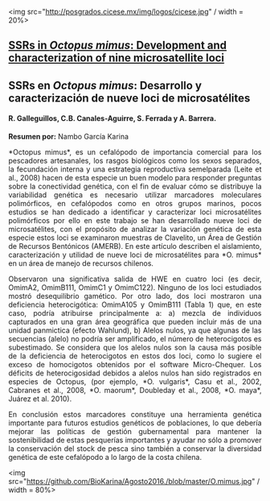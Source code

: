 <img src="http://posgrados.cicese.mx/img/logos/cicese.jpg" / width = 20%>

## [SSRs in *Octopus mimus*: Development and characterization of nine microsatellite loci](http://www.scielo.cl/pdf/revbiolmar/v46n3/art19.pdf)

## SSRs en *Octopus mimus*: Desarrollo y caracterización de nueve loci de microsatélites

#### R. Galleguillos, C.B. Canales-Aguirre, S. Ferrada y A. Barrera.


**Resumen por:** Nambo García Karina

<p align="justify"> *Octopus mimus*, es un cefalópodo de importancia comercial para los pescadores artesanales, los rasgos biológicos como los sexos separados, la fecundación interna y una estrategia reproductiva semelparada (Leite et al., 2008) hacen de esta especie un buen modelo para responder preguntas sobre la conectividad genética, con el fin de evaluar cómo se distribuye la variabilidad genética es necesario utilizar marcadores moleculares polimórficos, en cefalópodos como en otros grupos marinos, pocos estudios se han dedicado a identificar y caracterizar loci microsatélites polimórficos por ello en este trabajo se han desarrollado nueve loci de microsatélites, con el propósito de analizar la variación genética de esta especie estos loci  se examinaron muestras de Clavelito, un Área de Gestión de Recursos Bentónicos (AMERB). En este artículo describen el aislamiento, caracterización y utilidad de nueve loci de microsatélites para *O. mimus* en un área de manejo de recursos chilenos.

<p align="justify">Observaron una significativa salida de HWE en cuatro loci (es decir, OmimA2, OmimB111, OmimC1 y OmimC122). Ninguno de los loci estudiados mostró desequilibrio gamético. Por otro lado, dos loci mostraron una deficiencia heterocigótica: OmimA105 y OmimB111 (Tabla 1) que, en este caso, podría atribuirse principalmente a: a) mezcla de individuos capturados en una gran área geográfica que pueden incluir más de una unidad panmictica (efecto Wahlund), b) Alelos nulos, ya que algunas de las secuencias (alelo) no podría ser amplificado, el número de heterocigotos es subestimado.
Se considera que los alelos nulos son la causa más posible de la deficiencia de heterocigotos en estos dos loci, como lo sugiere el exceso de homocigotos obtenidos por el software Micro-Chequer. Los déficits de heterocigosidad debidos a alelos nulos han sido registrados en especies de Octopus, (por ejemplo, *O. vulgaris*, Casu et al., 2002, Cabranes et al., 2008, *O. maorum*, Doubleday et al., 2008, *O. maya*, Juárez et al. 2010). 

<p align="justify">En conclusión estos marcadores constituye una herramienta genética importante para futuros estudios genéticos de poblaciones, lo que debería mejorar las políticas de gestión gubernamental para mantener la sostenibilidad de estas pesquerías importantes y ayudar no sólo a promover la conservación del stock de pesca sino también a conservar la diversidad genética de este cefalópodo a lo largo de la costa chilena.





<img src="https://github.com/BioKarina/Agosto2016./blob/master/O.mimus.jpg" / width = 80%>
